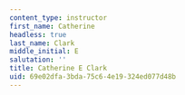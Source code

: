 ```yaml
---
content_type: instructor
first_name: Catherine
headless: true
last_name: Clark
middle_initial: E
salutation: ''
title: Catherine E Clark
uid: 69e02dfa-3bda-75c6-4e19-324ed077d48b
---
```

